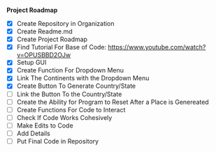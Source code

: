 **Project Roadmap**
- [x] Create Repository in Organization
- [x] Create Readme.md
- [x] Create Project Roadmap
- [x] Find Tutorial For Base of Code: https://www.youtube.com/watch?v=OPUSBBD2OJw
- [x] Setup GUI
- [x] Create Function For Dropdown Menu
- [x] Link The Continents with the Dropdown Menu
- [x] Create Button To Generate Country/State
- [ ] Link the Button To the Country/State
- [ ] Create the Ability for Program to Reset After a Place is Genereated
- [ ] Create Functions For Code to Interact
- [ ] Check If Code Works Cohesively
- [ ] Make Edits to Code
- [ ] Add Details
- [ ] Put Final Code in Repository
